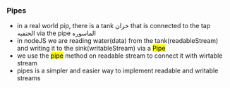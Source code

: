 ### Pipes
- in a real world pip, there is a tank خزان that is connected to the tap الحنفيه via the pipe الماسوره
- in nodeJS we are reading water(data) from the tank(readableStream) and writing it to the sink(writableStream) via a <mark>Pipe</mar>
- we use the <mark>pipe</mark> method on readable stream to connect it with wirtable stream
- pipes is a simpler and easier way to implement readable and writable streams
